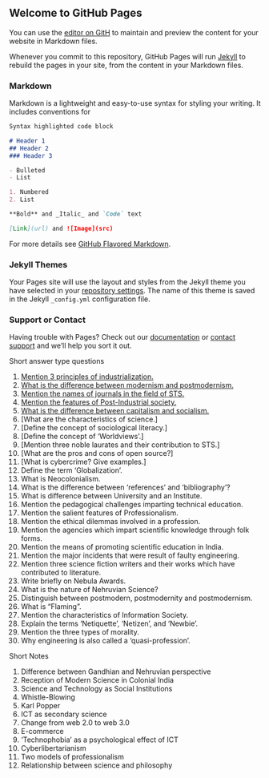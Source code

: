 ## Welcome to GitHub Pages

You can use the [editor on GitH](https://github.com/Atishay990/HS_matrix/edit/master/README.md) to maintain and preview the content for your website in Markdown files.

Whenever you commit to this repository, GitHub Pages will run [Jekyll](https://jekyllrb.com/) to rebuild the pages in your site, from the content in your Markdown files.

### Markdown

Markdown is a lightweight and easy-to-use syntax for styling your writing. It includes conventions for

```markdown
Syntax highlighted code block

# Header 1
## Header 2
### Header 3

- Bulleted
- List

1. Numbered
2. List

**Bold** and _Italic_ and `Code` text

[Link](url) and ![Image](src)
```

For more details see [GitHub Flavored Markdown](https://guides.github.com/features/mastering-markdown/).

### Jekyll Themes

Your Pages site will use the layout and styles from the Jekyll theme you have selected in your [repository settings](https://github.com/Atishay990/HS_matrix/settings). The name of this theme is saved in the Jekyll `_config.yml` configuration file.

### Support or Contact

Having trouble with Pages? Check out our [documentation](https://help.github.com/categories/github-pages-basics/) or [contact support](https://github.com/contact) and we’ll help you sort it out.

Short answer type questions


1. [Mention 3 principles of industrialization.](https://https://github.com/Atishay990/HS_matrix/blob/master/sa1.txt)
2. [What is the difference between modernism and postmodernism.](https://github.com/Atishay990/HS_matrix/edit/master/README.md)
3. [Mention the names of journals in the field of STS.](https://github.com/Atishay990/HS_matrix/edit/master/README.md)
4. [Mention the features of Post-Industrial society.](https://github.com/Atishay990/HS_matrix/edit/master/README.md)
5. [What is the difference between capitalism and socialism.](https://github.com/Atishay990/HS_matrix/edit/master/README.md)
6. [What are the characteristics of science.]
7. [Define the concept of sociological literacy.]
8. [Define the concept of ‘Worldviews’.]
9. [Mention three noble laurates and their contribution to STS.]
10. [What are the pros and cons of open source?]
11. [What is cybercrime? Give examples.]
12. Define the term ‘Globalization’.
13. What is Neocolonialism.
14. What is the difference between ‘references’ and ‘bibliography’?
15. What is difference between University and an Institute.
16. Mention the pedagogical challenges imparting technical education.
17. Mention the salient features of Professionalism.
18. Mention the ethical dilemmas involved in a profession.
19. Mention the agencies which impart scientific knowledge through folk forms.
20. Mention the means of promoting scientific education in India.
21. Mention the major incidents that were result of faulty engineering.
22. Mention three science fiction writers and their works which have contributed to literature.
23. Write briefly on Nebula Awards.
24. What is the nature of Nehruvian Science?
25. Distinguish between postmodern, postmodernity and postmodernism.
26. What is “Flaming”.
27. Mention the characteristics of Information Society.
28. Explain the terms ‘Netiquette’, ‘Netizen’, and ‘Newbie’.
29. Mention the three types of morality.
30. Why engineering is also called a ‘quasi-profession’.

Short Notes

1. Difference between Gandhian and Nehruvian perspective
2. Reception of Modern Science in Colonial India
3. Science and Technology as Social Institutions
4. Whistle-Blowing
5. Karl Popper
6. ICT as secondary science
7. Change from web 2.0 to web 3.0
8. E-commerce
9. ‘Technophobia’ as a psychological effect of ICT
10. Cyberlibertarianism
11. Two models of professionalism
12. Relationship between science and philosophy
